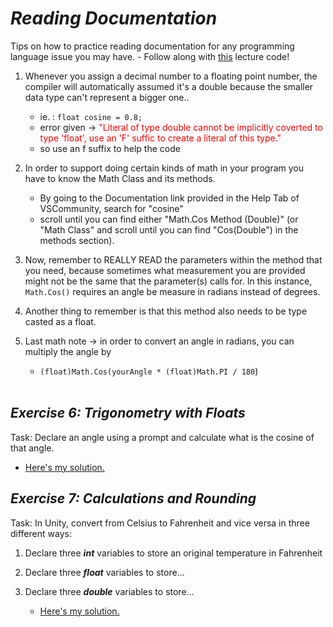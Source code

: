 # ***Reading Documentation***
Tips on how to practice reading documentation for any programming language issue you may have.
    - Follow along with [this](DocuLec.cs) lecture code!

1. Whenever you assign a decimal number to a floating point number, the compiler will automatically assumed it's a double because the smaller data type can't represent a bigger one.. 
    - ie. : `float cosine = 0.8;` 
    - error given → <span style="color:red"> "Literal of type double cannot be implicitly coverted to type 'float', use an 'F' suffic to create a literal of this type."</span>
    - so use an f suffix to help the code
2. In order to support doing certain kinds of math in your program you have to know the Math Class and its methods. 
    - By going to the Documentation link provided in the Help Tab of VSCommunity, search for "cosine"
    - scroll until you can find either "Math.Cos Method (Double)" (or "Math Class" and scroll until you can find "Cos(Double") in the methods section).
3. Now, remember to REALLY READ the parameters within the method that you need, because sometimes what measurement you are provided might not be the same that the parameter(s) calls for. In this instance, `Math.Cos()` requires an angle be measure in radians instead of degrees.
4. Another thing to remember is that this method also needs to be type casted as a float.

5. Last math note → in order to convert an angle in radians, you can multiply the angle by 
    - `(float)Math.Cos(yourAngle * (float)Math.PI / 180`)
<br/><br/>


## ***Exercise 6: Trigonometry with Floats***
Task: Declare an angle using a prompt and calculate what is the cosine of that angle.
- [Here's my solution.](Exercise6.cs)


## ***Exercise 7: Calculations and Rounding***
Task: In Unity, convert from Celsius to Fahrenheit and vice versa in three different ways:

1. Declare three ***int*** variables to store an original temperature in Fahrenheit
2. Declare three ***float*** variables to store...
3. Declare three ***double*** variables to store...

    - [Here's my solution.](Exercise7.cs)